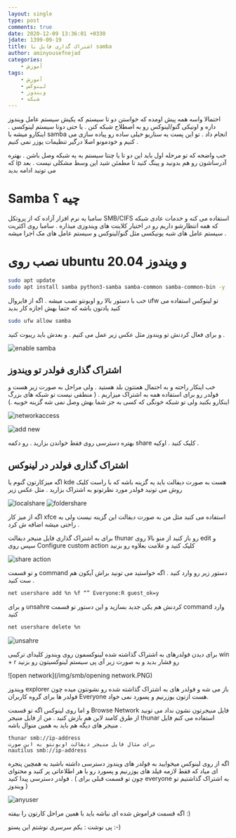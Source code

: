 ```yaml
---
layout: single
type: post
comments: true
date: 2020-12-09 13:36:01 +0330
jdate: 1399-09-19
title: اشتراک گذاری فایل با samba
author: aminyousefnejad
categories:
    - آموزش
tags:
    - آموزش
    - لینوکس
    - ویندوز	
    - شبکه
---
```


احتمالا واسه همه پیش اومده که خواستن دو تا سیستم که یکیش سیستم عامل ویندوز داره و اونیکی گنو/لینوکس رو به اصطلاح شبکه کنن . یا حتی دوتا سیستم لینوکسی . اینکارو میشه با samba انجام داد . تو این پست یه سناریو خیلی ساده رو پیاده سازی می کنیم و خودمونو اصلا درگیر تنظیمات یوزر نمی کنیم . 

<div id="read-more"></div>

خب واضحه که تو مرحله اول باید این دو تا یا چنتا سیستم به یه شبکه وصل باشن . بهتره که ip آدرساشون رو هم بدونید و پینگ کنید تا مطمئن شید این وسط مشکلی نیست . بعد می تونید ادامه بدید 

# Samba چیه ؟

سامبا یه نرم افزار آزاده که از پروتکل SMB/CIFS استفاده می کنه و خدمات عادی شبکه که همه انتظارشو داریم رو در اختیار کلاینت های ویندوزی میذاره . سامبا روی اکثریت سیستم عامل های شبه یونیکسی مثل گنو/لینوکس و سیستم عامل های مک اجرا میشه
. 
# نصب روی ubuntu 20.04 و ویندوز

```bash
sudo apt update 
sudo apt install samba python3-samba samba-common samba-common-bin -y
```

خب با دستور بالا رو اوبونتو نصب میشه . اگه از فایروال ufw تو لینوکس استفاده می کنید یادتون باشه که حتما بهش اجازه کار بدید 

```bash
sudo ufw allow samba
```

و برای فعال کردنش تو ویندوز مثل عکس زیر عمل می کنیم . و بعدش باید ریبوت کنید . 

![enable samba](/img/smb/enabling_samba.png)

## اشتراک گذاری فولدر تو ویندوز 

خب اینکار راحته و به احتمال همتتون بلد هستید . ولی مراحل به صورت زیر هست و فولدر رو برای استفاده همه به اشتراک میزاریم . ( منطقی نیست تو شبکه های بزرگ اینکارو بکنید ولی تو شبکه خونگی که کسی به جز شما بهش وصل نمی شه گزینه خوبیه .)

![networkaccess](/img/smb/sharing_folder.PNG)

![add new](/img/smb/everyone_sharing.PNG)

بهتره دسترسی روی فقط خواندن بزارید . رو دکمه share کلیک کنید . اوکیه . 

## اشتراک گذاری فولدر در لینوکس 

اگه میزکارتون گنوم یا kde هست به صورت دیفالت باید یه گزینه باشه که با راست کلیک روش می تونید فولدر مورد نظرتونو به اشتراک بزارید . مثل عکس زیر 

![localshare](/img/smb/localnetworkshare_ubuntu.png)
![foldershare](/img/smb/folder-sharing_ubuntu.png)



اگه از میز کار xfce استفاده می کنید مثل من به صورت دیفالت این گزینه نیست ولی به راحتی میشه اضافه ش کرد . 

برای به اشتراک گذاری فایل منیجر دیفالت thunar رو باز کنید از منو بالا روی ‌edit و سپس روی Configure custom action کلیک کنید و علامت بعلاوه رو بزنید

![share action](/img/smb/xfce-add-share-action.png)

و تو قسمت command دستور زیر رو وارد کنید . اگه خواستید می تونید براش آیکون هم ست کنید . 

```bash
net usershare add %n %f “” Everyone:R guest_ok=y
```

و برای unsahre کردنش هم یکی جدید بسازید و این دستور تو قسمت command وارد کنید 

```bash
net usershare delete %n
```

![unsahre](/img/smb/xfce-add-unshare-action.png)

برای دیدن فولدرهای به اشتراک گذاشته شده لینوکسمون روی ویندوز کلیدای ترکیبی win + r رو فشار بدید و به صورت زیر آی پی سیستم لینوکسیتون رو بزنید 

![open network](/img/smb/opening network.PNG)

ویندوز explorer باز می شه و فولدر های به اشتراک گذاشته شده رو نشونتون میده چون فولدر ها برای گروه کاربران Everyone هست ازتون یوزرنیم و پسورد نمی خواد. 

و اما روی لینوکس اگه تو قسمت Browse Network فایل منیجرتون نشون نداد می تونید از طرق کامند لاین هم بازش کنید . من از فایل منیجر thunar استفاده می کنم فایل منیجر های دیگه هم باید به همین منوال باشه . 

 

```
thunar smb://ip-address 
برای مثال فایل منیجر دیفالت اوبونتو به این صورت 
nautilus smb://ip-address
```

اگه از روی لینوکس میخوایید به فولدر های ویندوز دسترسی داشته باشید یه همچین پنجره ای میاد که فقط لازمه فیلد های یوزرنیم و پسورد رو با هر اطلاعاتی پر کنید و محتوای فولدر دسترسی پیدا کنید . ( چون تو قسمت قبلی برای everyone به اشتراک گذاشتیم تو ویندوز ) 

![anyuser](/img/smb/any-user-windows.png)

اگه قسمت فراموش شده ای نباشه باید با همین مراحل کارتون را بیفته :) 

پی نوشت : یکم سرسری نوشتم این پستو :-)


